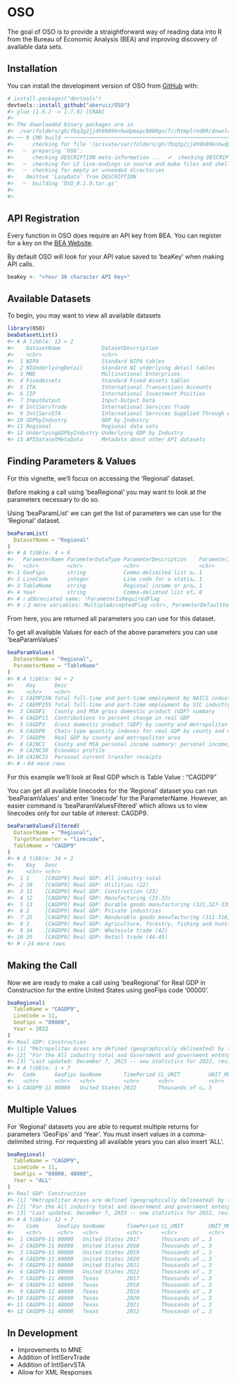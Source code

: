 
# OSO

The goal of OSO is to provide a straightforward way of reading data into
R from the Bureau of Economic Analysis (BEA) and improving discovery of
available data sets.

## Installation

You can install the development version of OSO from
[GitHub](https:://github.com/) with:

``` r
# install.packages("devtools")
devtools::install_github("aberuiz/OSO")
#> glue (1.6.2 -> 1.7.0) [CRAN]
#> 
#> The downloaded binary packages are in
#>  /var/folders/gh/fbq3g2jj4h9b09knhwdpmxpc0000gn/T//RtmplrndOR/downloaded_packages
#> ── R CMD build ─────────────────────────────────────────────────────────────────
#>      checking for file ‘/private/var/folders/gh/fbq3g2jj4h9b09knhwdpmxpc0000gn/T/RtmplrndOR/remotes168c34386cb95/aberuiz-OSO-d050ef0/DESCRIPTION’ ...  ✔  checking for file ‘/private/var/folders/gh/fbq3g2jj4h9b09knhwdpmxpc0000gn/T/RtmplrndOR/remotes168c34386cb95/aberuiz-OSO-d050ef0/DESCRIPTION’
#>   ─  preparing ‘OSO’:
#>      checking DESCRIPTION meta-information ...  ✔  checking DESCRIPTION meta-information
#>   ─  checking for LF line-endings in source and make files and shell scripts
#>   ─  checking for empty or unneeded directories
#>    Omitted ‘LazyData’ from DESCRIPTION
#>   ─  building ‘OSO_0.1.0.tar.gz’
#>      
#> 
```

## API Registration

Every function in OSO does require an API key from BEA. You can register
for a key on the [BEA Website](https://apps.bea.gov/api/signup/).

By default OSO will look for your API value saved to ‘beaKey’ when
making API calls.

``` r
beaKey <- "<Your 36 character API Key>"
```

## Available Datasets

To begin, you may want to view all available datasets

``` r
library(OSO)
beaDatasetList()
#> # A tibble: 13 × 2
#>    DatasetName             DatasetDescription                                
#>    <chr>                   <chr>                                             
#>  1 NIPA                    Standard NIPA tables                              
#>  2 NIUnderlyingDetail      Standard NI underlying detail tables              
#>  3 MNE                     Multinational Enterprises                         
#>  4 FixedAssets             Standard Fixed Assets tables                      
#>  5 ITA                     International Transactions Accounts               
#>  6 IIP                     International Investment Position                 
#>  7 InputOutput             Input-Output Data                                 
#>  8 IntlServTrade           International Services Trade                      
#>  9 IntlServSTA             International Services Supplied Through Affiliates
#> 10 GDPbyIndustry           GDP by Industry                                   
#> 11 Regional                Regional data sets                                
#> 12 UnderlyingGDPbyIndustry Underlying GDP by Industry                        
#> 13 APIDatasetMetaData      Metadata about other API datasets
```

## Finding Parameters & Values

For this vignette, we’ll focus on accessing the ‘Regional’ dataset.

Before making a call using ‘beaRegional’ you may want to look at the
parameters necessary to do so.

Using ‘beaParamList’ we can get the list of parameters we can use for
the ‘Regional’ dataset.

``` r
beaParamList(
  DatasetName = "Regional"
)
#> # A tibble: 4 × 6
#>   ParameterName ParameterDataType ParameterDescription    ParameterIsRequiredF…¹
#>   <chr>         <chr>             <chr>                   <chr>                 
#> 1 GeoFips       string            Comma-delimited list o… 1                     
#> 2 LineCode      integer           Line code for a statis… 1                     
#> 3 TableName     string            Regional income or pro… 1                     
#> 4 Year          string            Comma-delimted list of… 0                     
#> # ℹ abbreviated name: ¹​ParameterIsRequiredFlag
#> # ℹ 2 more variables: MultipleAcceptedFlag <chr>, ParameterDefaultValue <chr>
```

From here, you are returned all parameters you can use for this dataset.

To get all available Values for each of the above parameters you can use
‘beaParamValues’

``` r
beaParamValues(
  DatasetName = "Regional",
  ParameterName = "TableName"
)
#> # A tibble: 94 × 2
#>    Key      Desc                                                                
#>    <chr>    <chr>                                                               
#>  1 CAEMP25N Total full-time and part-time employment by NAICS industry          
#>  2 CAEMP25S Total full-time and part-time employment by SIC industry            
#>  3 CAGDP1   County and MSA gross domestic product (GDP) summary                 
#>  4 CAGDP11  Contributions to percent change in real GDP                         
#>  5 CAGDP2   Gross domestic product (GDP) by county and metropolitan area        
#>  6 CAGDP8   Chain-type quantity indexes for real GDP by county and metropolitan…
#>  7 CAGDP9   Real GDP by county and metropolitan area                            
#>  8 CAINC1   County and MSA personal income summary: personal income, population…
#>  9 CAINC30  Economic profile                                                    
#> 10 CAINC35  Personal current transfer receipts                                  
#> # ℹ 84 more rows
```

For this example we’ll look at Real GDP which is Table Value : “CAGDP9”

You can get all available linecodes for the ‘Regional’ dataset you can
run ‘beaParamValues’ and enter ‘linecode’ for the ParameterName.
However, an easier command is ‘beaParamValuesFiltered’ which allows us
to view linecodes only for our table of interest: CAGDP9.

``` r
beaParamValuesFiltered(
  DatasetName = "Regional",
  TargetParameter = "linecode",
  TableName = "CAGDP9"
)
#> # A tibble: 34 × 2
#>    Key   Desc                                                               
#>    <chr> <chr>                                                              
#>  1 1     [CAGDP9] Real GDP: All industry total                              
#>  2 10    [CAGDP9] Real GDP: Utilities (22)                                  
#>  3 11    [CAGDP9] Real GDP: Construction (23)                               
#>  4 12    [CAGDP9] Real GDP: Manufacturing (31-33)                           
#>  5 13    [CAGDP9] Real GDP: Durable goods manufacturing (321,327-339)       
#>  6 2     [CAGDP9] Real GDP: Private industries                              
#>  7 25    [CAGDP9] Real GDP: Nondurable goods manufacturing (311-316,322-326)
#>  8 3     [CAGDP9] Real GDP: Agriculture, forestry, fishing and hunting (11) 
#>  9 34    [CAGDP9] Real GDP: Wholesale trade (42)                            
#> 10 35    [CAGDP9] Real GDP: Retail trade (44-45)                            
#> # ℹ 24 more rows
```

## Making the Call

Now we are ready to make a call using ‘beaRegional’ for Real GDP in
Construction for the entire United States using geoFips code ‘00000’.

``` r
beaRegional(
  TableName = "CAGDP9",
  LineCode = 11,
  GeoFips = "00000",
  Year = 2022
)
#> Real GDP: Construction
#> [1] "Metropolitan Areas are defined (geographically delineated) by the Office of Management and Budget (OMB) bulletin no. 20-01 issued March 6, 2020."                                                                                                                                                                               
#> [2] "For the All industry total and Government and government enterprises, the difference between the United States and Metropolitan and Nonmetropolitan portions reflects overseas activity, economic activity taking place outside the borders of the United States by the military and associated federal civilian support staff."
#> [3] "Last updated: December 7, 2023 -- new statistics for 2022, revised statistics for 2017-2021."
#> # A tibble: 1 × 7
#>   Code      GeoFips GeoName       TimePeriod CL_UNIT         UNIT_MULT DataValue
#>   <chr>     <chr>   <chr>         <chr>      <chr>           <chr>     <chr>    
#> 1 CAGDP9-11 00000   United States 2022       Thousands of c… 3         827768000
```

## Multiple Values

For ‘Regional’ datasets you are able to request multiple returns for
parameters ‘GeoFips’ and ‘Year’. You must insert values in a
comma-delimited string. For requesting all available years you can also
insert ‘ALL’.

``` r
beaRegional(
  TableName = "CAGDP9",
  LineCode = 11,
  GeoFips = "00000, 48000",
  Year = "ALL"
)
#> Real GDP: Construction
#> [1] "Metropolitan Areas are defined (geographically delineated) by the Office of Management and Budget (OMB) bulletin no. 20-01 issued March 6, 2020."                                                                                                                                                                               
#> [2] "For the All industry total and Government and government enterprises, the difference between the United States and Metropolitan and Nonmetropolitan portions reflects overseas activity, economic activity taking place outside the borders of the United States by the military and associated federal civilian support staff."
#> [3] "Last updated: December 7, 2023 -- new statistics for 2022, revised statistics for 2017-2021."
#> # A tibble: 12 × 7
#>    Code      GeoFips GeoName       TimePeriod CL_UNIT        UNIT_MULT DataValue
#>    <chr>     <chr>   <chr>         <chr>      <chr>          <chr>     <chr>    
#>  1 CAGDP9-11 00000   United States 2017       Thousands of … 3         840220000
#>  2 CAGDP9-11 00000   United States 2018       Thousands of … 3         863755000
#>  3 CAGDP9-11 00000   United States 2019       Thousands of … 3         882046000
#>  4 CAGDP9-11 00000   United States 2020       Thousands of … 3         856487000
#>  5 CAGDP9-11 00000   United States 2021       Thousands of … 3         888104000
#>  6 CAGDP9-11 00000   United States 2022       Thousands of … 3         827768000
#>  7 CAGDP9-11 48000   Texas         2017       Thousands of … 3         88478080 
#>  8 CAGDP9-11 48000   Texas         2018       Thousands of … 3         87963012 
#>  9 CAGDP9-11 48000   Texas         2019       Thousands of … 3         90383450 
#> 10 CAGDP9-11 48000   Texas         2020       Thousands of … 3         87536636 
#> 11 CAGDP9-11 48000   Texas         2021       Thousands of … 3         88865961 
#> 12 CAGDP9-11 48000   Texas         2022       Thousands of … 3         83697711
```

## In Development

- Improvements to MNE
- Addition of IntlServTrade
- Addition of IntlServSTA
- Allow for XML Responses
